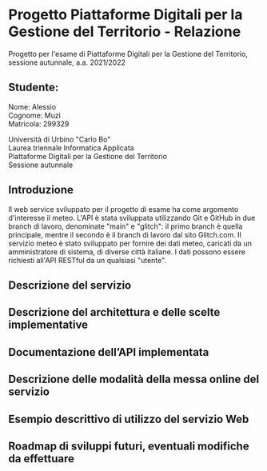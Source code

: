 # Progetto Piattaforme Digitali per la Gestione del Territorio - Relazione

Progetto per l'esame di Piattaforme Digitali per la Gestione del Territorio, sessione autunnale, a.a. 2021/2022

## Studente:

Nome: Alessio  
Cognome: Muzi  
Matricola: 299329  

Università di Urbino "Carlo Bo"  
Laurea triennale Informatica Applicata  
Piattaforme Digitali per la Gestione del Territorio  
Sessione autunnale  

## Introduzione

Il web service sviluppato per il progetto di esame ha come argomento d'interesse il meteo. L'API è stata sviluppata utilizzando
Git e GitHub in due branch di lavoro, denominate "main" e "glitch": il primo branch è quella principale, mentre il secondo è il
branch di lavoro dal sito Glitch.com. Il servizio meteo è stato sviluppato per fornire dei dati meteo, caricati da un 
amministratore di sistema, di diverse città italiane. I dati possono essere richiesti all'API RESTful da un qualsiasi "utente".

## Descrizione del servizio


## Descrizione del architettura e delle scelte implementative


## Documentazione dell’API implementata


## Descrizione delle modalità della messa online del servizio


## Esempio descrittivo di utilizzo del servizio Web


## Roadmap di sviluppi futuri, eventuali modifiche da effettuare